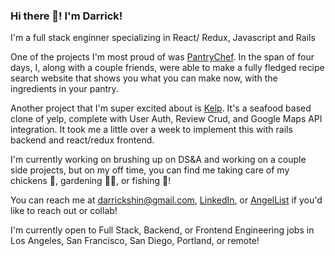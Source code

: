 ### Hi there 👋! I'm Darrick!

I'm a full stack enginner specializing in React/ Redux, Javascript and Rails

One of the projects I'm most proud of was [PantryChef](https://pantry-chef-mern.herokuapp.com/). In the span of four days, I, along with a couple friends, were able to make a fully fledged recipe search website that shows you what you can make now, with the ingredients in your pantry.

Another project that I'm super excited about is [Kelp](https://kelp-yelp-clone.herokuapp.com/). It's a seafood based clone of yelp, complete with User Auth, Review Crud, and Google Maps API integration. It took me a little over a week to implement this with rails backend and react/redux frontend.

I'm currently working on brushing up on DS&A and working on a couple side projects, but on my off time, you can find me taking care of my chickens 🐔, gardening 🧑‍🌾, or fishing 🎣!

You can reach me at darrickshin@gmail.com, [LinkedIn](https://www.linkedin.com/in/darrick-shin/), or [AngelList](https://angel.co/u/darrick-shin) if you'd like to reach out or collab!

I'm currently open to Full Stack, Backend, or Frontend Engineering jobs in Los Angeles, San Francisco, San Diego, Portland, or remote!

<!--
**GIT-DS/GIT-DS** is a ✨ _special_ ✨ repository because its `README.md` (this file) appears on your GitHub profile.

Here are some ideas to get you started:

- 🔭 I’m currently working on ...
- 🌱 I’m currently learning ...
- 👯 I’m looking to collaborate on ...
- 🤔 I’m looking for help with ...
- 💬 Ask me about ...
- 📫 How to reach me: ...
- 😄 Pronouns: ...
- ⚡ Fun fact: ...
-->

